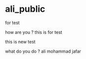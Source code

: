 # ali_public
for test

how are you ? 
this is for test 

this is new test 

what do you do ?
ali 
mohammad
jafar





